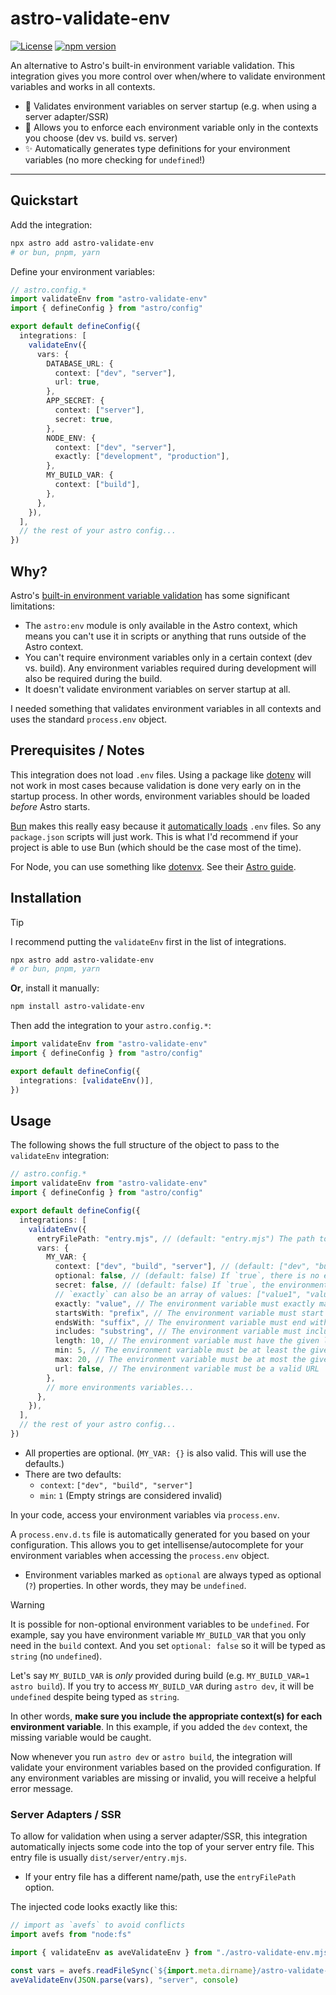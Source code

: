 # astro-validate-env

[![License](https://img.shields.io/badge/license-MIT-blue.svg)](LICENSE)
[![npm version](https://img.shields.io/npm/v/astro-validate-env.svg)](https://www.npmjs.com/package/astro-validate-env)

An alternative to Astro's built-in environment variable validation. This integration gives you more control over when/where to validate environment variables and works in all contexts.

- 🚀 Validates environment variables on server startup (e.g. when using a server adapter/SSR)
- 🎯 Allows you to enforce each environment variable only in the contexts you choose (dev vs. build vs. server)
- ✨ Automatically generates type definitions for your environment variables (no more checking for `undefined`!)

---

## Quickstart

Add the integration:

```sh
npx astro add astro-validate-env
# or bun, pnpm, yarn
```

Define your environment variables:

```ts
// astro.config.*
import validateEnv from "astro-validate-env"
import { defineConfig } from "astro/config"

export default defineConfig({
  integrations: [
    validateEnv({
      vars: {
        DATABASE_URL: {
          context: ["dev", "server"],
          url: true,
        },
        APP_SECRET: {
          context: ["server"],
          secret: true,
        },
        NODE_ENV: {
          context: ["dev", "server"],
          exactly: ["development", "production"],
        },
        MY_BUILD_VAR: {
          context: ["build"],
        },
      },
    }),
  ],
  // the rest of your astro config...
})
```

## Why?

Astro's [built-in environment variable validation](https://docs.astro.build/en/guides/environment-variables/#type-safe-environment-variables) has some significant limitations:

- The `astro:env` module is only available in the Astro context, which means you can't use it in scripts or anything that runs outside of the Astro context.
- You can't require environment variables only in a certain context (dev vs. build). Any environment variables required during development will also be required during the build.
- It doesn't validate environment variables on server startup at all.

I needed something that validates environment variables in all contexts and uses the standard `process.env` object.

## Prerequisites / Notes

This integration does not load `.env` files. Using a package like [dotenv](https://www.npmjs.com/package/dotenv) will not work in most cases because validation is done very early on in the startup process. In other words, environment variables should be loaded _before_ Astro starts.

[Bun](https://bun.sh) makes this really easy because it [automatically loads](https://bun.sh/docs/runtime/env#setting-environment-variables) `.env` files. So any `package.json` scripts will just work. This is what I'd recommend if your project is able to use Bun (which should be the case most of the time).

For Node, you can use something like [dotenvx](https://github.com/dotenvx/dotenvx). See their [Astro guide](https://dotenvx.com/docs/package-managers/npm#astro).

## Installation

> [!TIP]
> I recommend putting the `validateEnv` first in the list of integrations.

```sh
npx astro add astro-validate-env
# or bun, pnpm, yarn
```

**Or**, install it manually:

```sh
npm install astro-validate-env
```

Then add the integration to your `astro.config.*`:

```ts
import validateEnv from "astro-validate-env"
import { defineConfig } from "astro/config"

export default defineConfig({
  integrations: [validateEnv()],
})
```

## Usage

The following shows the full structure of the object to pass to the `validateEnv` integration:

```ts
// astro.config.*
import validateEnv from "astro-validate-env"
import { defineConfig } from "astro/config"

export default defineConfig({
  integrations: [
    validateEnv({
      entryFilePath: "entry.mjs", // (default: "entry.mjs") The path to your server entry file, relative to the `dist/server` directory. Only relevant when using a server adapter/SSR
      vars: {
        MY_VAR: {
          context: ["dev", "build", "server"], // (default: ["dev", "build", "server"]) The context(s) where the variable is needed
          optional: false, // (default: false) If `true`, there is no error if the environment variable is missing
          secret: false, // (default: false) If `true`, the environment variable value will never be printed in log output
          // `exactly` can also be an array of values: ["value1", "value2"]
          exactly: "value", // The environment variable must exactly match the given value (or if an array, one of the given values)
          startsWith: "prefix", // The environment variable must start with the given value
          endsWith: "suffix", // The environment variable must end with the given value
          includes: "substring", // The environment variable must include the given value
          length: 10, // The environment variable must have the given length
          min: 5, // The environment variable must be at least the given length
          max: 20, // The environment variable must be at most the given length
          url: false, // The environment variable must be a valid URL
        },
        // more environments variables...
      },
    }),
  ],
  // the rest of your astro config...
})
```

- All properties are optional. (`MY_VAR: {}` is also valid. This will use the defaults.)
- There are two defaults:
  - `context`: `["dev", "build", "server"]`
  - `min`: `1` (Empty strings are considered invalid)

In your code, access your environment variables via `process.env`.

A `process.env.d.ts` file is automatically generated for you based on your configuration. This allows you to get intellisense/autocomplete for your environment variables when accessing the `process.env` object.

- Environment variables marked as `optional` are always typed as optional (`?`) properties. In other words, they may be `undefined`.

> [!WARNING]
> It is possible for non-optional environment variables to be `undefined`. For example, say you have environment variable `MY_BUILD_VAR` that you only need in the `build` context. And you set `optional: false` so it will be typed as `string` (no `undefined`).
>
> Let's say `MY_BUILD_VAR` is _only_ provided during build (e.g. `MY_BUILD_VAR=1 astro build`). If you try to access `MY_BUILD_VAR` during `astro dev`, it will be `undefined` despite being typed as `string`.
>
> In other words, **make sure you include the appropriate context(s) for each environment variable**. In this example, if you added the `dev` context, the missing variable would be caught.

Now whenever you run `astro dev` or `astro build`, the integration will validate your environment variables based on the provided configuration. If any environment variables are missing or invalid, you will receive a helpful error message.

### Server Adapters / SSR

To allow for validation when using a server adapter/SSR, this integration automatically injects some code into the top of your server entry file. This entry file is usually `dist/server/entry.mjs`.

- If your entry file has a different name/path, use the `entryFilePath` option.

The injected code looks exactly like this:

```js
// import as `avefs` to avoid conflicts
import avefs from "node:fs"

import { validateEnv as aveValidateEnv } from "./astro-validate-env.mjs" // a copy of `src/validator.ts`

const vars = avefs.readFileSync(`${import.meta.dirname}/astro-validate-env.json`) // a serialized version of your `validateEnv` configuration
aveValidateEnv(JSON.parse(vars), "server", console)
```
